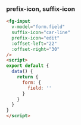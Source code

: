 ### prefix-icon, suffix-icon

```html
<fg-input
  v-model="form.field"
  suffix-icon="car-line"
  prefix-icon="edit"
  :offset-left="22"
  :offset-right="30"
/>
<script>
export default {
  data() {
    return {
      form: {
        field: ''
      }
    }
  }
}
</script>
```
